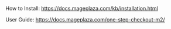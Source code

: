 How to Install: https://docs.mageplaza.com/kb/installation.html

User Guide: https://docs.mageplaza.com/one-step-checkout-m2/